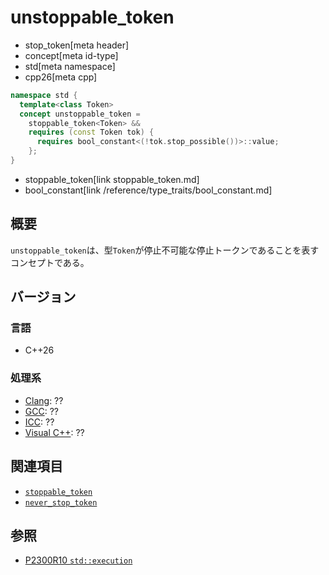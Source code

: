 # unstoppable_token
* stop_token[meta header]
* concept[meta id-type]
* std[meta namespace]
* cpp26[meta cpp]

```cpp
namespace std {
  template<class Token>
  concept unstoppable_token =
    stoppable_token<Token> &&
    requires (const Token tok) {
      requires bool_constant<(!tok.stop_possible())>::value;
    };
}
```
* stoppable_token[link stoppable_token.md]
* bool_constant[link /reference/type_traits/bool_constant.md]


## 概要
`unstoppable_token`は、型`Token`が停止不可能な停止トークンであることを表すコンセプトである。


## バージョン
### 言語
- C++26

### 処理系
- [Clang](/implementation.md#clang): ??
- [GCC](/implementation.md#gcc): ??
- [ICC](/implementation.md#icc): ??
- [Visual C++](/implementation.md#visual_cpp): ??


## 関連項目
- [`stoppable_token`](stoppable_token.md)
- [`never_stop_token`](never_stop_token.md.nolink)

## 参照
- [P2300R10 `std::execution`](https://www.open-std.org/jtc1/sc22/wg21/docs/papers/2024/p2300r10.html)
